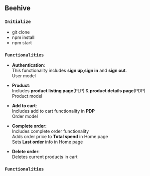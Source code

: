 ## Beehive

### `Initialize`

- git clone 
- npm install
- npm start

### `Functionalities`


- **Authentication**:  
This functionality includes **sign up**,**sign in** and **sign out**.  
User model

- **Product**:  
Includes **product listing page**(PLP) & **product details page**(PDP)  
Product model


- **Add to cart**:  
Includes add to cart functionality in **PDP**  
Order model

- **Complete order**:  
Includes complete order functionality  
Adds order price to **Total spend** in Home page  
Sets **Last order** info in Home page  

- **Delete order**:   
Deletes current products in cart  

### `Functionalities`

